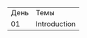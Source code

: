 <table>
  <tr>
    <td>День</td>
    <td>Темы</td>
  </tr>
  
  <tr>
    <td>01</td>
    <td><a src="">Introduction</a></td>
  </tr>
</table>
